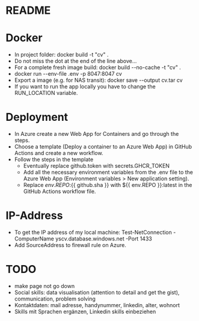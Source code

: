 # README

# Docker
* In project folder: docker build -t "cv" .
* Do not miss the dot at the end of the line above...
* For a complete fresh image build: docker build --no-cache -t "cv" .
* docker run --env-file .env -p 8047:8047 cv
* Export a image (e.g. for NAS transit): docker save --output cv.tar cv
* If you want to run the app locally you have to change the RUN_LOCATION variable.

# Deployment
* In Azure create a new Web App for Containers and go through the steps.
* Choose a template (Deploy a container to an Azure Web App) in GitHub Actions and create a new workflow.
* Follow the steps in the template
    * Eventually replace github.token with secrets.GHCR_TOKEN
    * Add all the necessary environment variables from the .env file to the Azure Web App (Environment variables > New application setting).
    * Replace ${{ env.REPO }}:${{ github.sha }} with ${{ env.REPO }}:latest in the GitHub Actions workflow file.

# IP-Address
* To get the IP address of my local machine: Test-NetConnection -ComputerName yscv.database.windows.net -Port 1433
* Add SourceAddress to firewall rule on Azure.

# TODO
* make page not go down
* Social skills: data visualisation (attention to detail and get the gist), communication, problem solving
* Kontaktdaten: mail adresse, handynummer, linkedin, alter, wohnort
* Skills mit Sprachen ergänzen, Linkedin skills einbeziehen